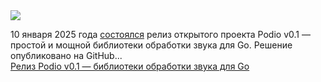 <!--2025-01-12 14:21:04-->
<div class="yb">
  <div class="rss smaller1 habr"><img src="https://habrastorage.org/getpro/habr/upload_files/3c1/16f/b6c/3c116fb6cf52e7dbcd2cfce3d107777f.png" /><p>10&nbsp;января 2025&nbsp;года <a href="https://github.com/poxate/podio" rel="noopener noreferrer nofollow">состоялся</a> релиз открытого проекта Podio v0.1&nbsp;— простой и мощной библиотеки обработки звука для&nbsp;Go. Решение опубликовано на&nbsp;GitHub... <br><a class="light" href="https://habr.com/ru/news/873122/?utm_source=habrahabr&utm_medium=rss&utm_campaign=873122">Релиз Podio v0.1 — библиотеки обработки звука для Go</a></div>
</div>
